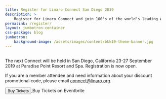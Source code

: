```yaml
---
title: Register for Linaro Connect San Diego 2019
description: >
    Register for Linaro Connect and join 100's of the world's leading Arm Open Source engineerings.
permalink: /register/
layout: jumbotron-container
css-package: blog
jumbotron:
    background-image: /assets/images/content/bkk19-theme-banner.jpg
---
```

<div class="col-md-12" style="margin-top:30px;" markdown="1">

The next Connect will be held in San Diego, California 23-27 September 2019 at Paradise Point Resort and Spa. Registration is now open. 

If you are a member attendee and need information about your discount promotional code, please email [connect@linaro.org](mailto:connect@linaro.org).

</div>
<!-- Noscript content for added SEO -->
<noscript><a href="https://www.eventbrite.co.uk/e/linaro-connect-san-diego-2019-san19-registration-61310925629" rel="noopener noreferrer" target="_blank"></noscript>
<!-- You can customize this button any way you like -->
<button id="eventbrite-widget-modal-trigger-61310925629" type="button">Buy Tickets</button>
<noscript></a>Buy Tickets on Eventbrite</noscript>
<script src="https://www.eventbrite.co.uk/static/widgets/eb_widgets.js"></script>
<script type="text/javascript">
   var exampleCallback = function() {
       console.log('Order complete!');
   };
   window.EBWidgets.createWidget({
       widgetType: 'checkout',
       eventId: '61310925629',
       modal: true,
       modalTriggerElementId: 'eventbrite-widget-modal-trigger-61310925629',
       onOrderComplete: exampleCallback
   });
</script>